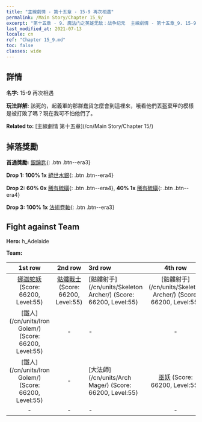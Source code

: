 ```yaml
---
title: "主線劇情 - 第十五章 - 15-9 再次相遇"
permalink: /Main Story/Chapter 15_9/
excerpt: "第十五章 - 9. 魔法门之英雄无敌：战争纪元  主線劇情 - 第十五章_9. 15-9 再次相遇"
last_modified_at: 2021-07-13
locale: cn
ref: "Chapter 15_9.md"
toc: false
classes: wide
---
```


## 詳情

 **名字:** 15-9 再次相遇

 **玩法詳解:** 該死的，起義軍的那群蠢貨怎麼會到這裡來，哦看他們丟盔棄甲的模樣是被打敗了嗎？現在我可不怕他們了。

 **Related to:** [主線劇情 第十五章](/cn/Main Story/Chapter 15/)

## 掉落獎勵

 **首通獎勵:** [銀鑰匙](/cn/Items/con_693/){: .btn .btn--era3}

 **Drop 1:** **100% 1x** [絕世水銀](/cn/Items/mat_49/){: .btn .btn--era4}

 **Drop 2:** **60% 0x** [稀有硫磺](/cn/Items/mat_43/){: .btn .btn--era4}, **40% 1x** [稀有硫磺](/cn/Items/mat_43/){: .btn .btn--era4}

 **Drop 3:** **100% 1x** [法術卷軸](/cn/Items/con_694/){: .btn .btn--era3}


## Fight against Team
 **Hero:** h_Adelaide

 **Team:**


  | 1st row | 2nd row | 3rd row | 4th row |
  |:----:|:----:|:----|:----:|
  | [娜迦蛇妖](/cn/units/Naga/) (Score: 66200, Level:55)  | [骷髏戰士](/cn/units/Skeleton/) (Score: 66200, Level:55)  | [骷髏射手](/cn/units/Skeleton Archer/) (Score: 66200, Level:55)  | [骷髏射手](/cn/units/Skeleton Archer/) (Score: 66200, Level:55)  |
  | [鐵人](/cn/units/Iron Golem/) (Score: 66200, Level:55)  | - | - | - |
  | [鐵人](/cn/units/Iron Golem/) (Score: 66200, Level:55)  | - | [大法師](/cn/units/Arch Mage/) (Score: 66200, Level:55)  | [巫妖](/cn/units/Lich/) (Score: 66200, Level:55)  |
  | - | - | - | - |


